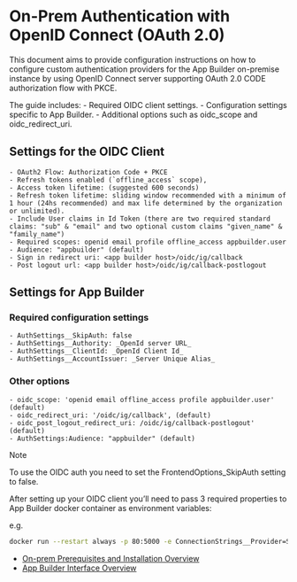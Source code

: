 # On-Prem Authentication with OpenID Connect (OAuth 2.0)

This document aims to provide configuration instructions on how to configure custom authentication providers for the App Builder on-premise instance by using OpenID Connect server supporting OAuth 2.0 CODE authorization flow with PKCE.

 The guide includes:
    - Required OIDC client settings.
    - Configuration settings specific to App Builder.
    - Additional options such as oidc_scope and oidc_redirect_uri.

## Settings for the OIDC Client
    - OAuth2 Flow: Authorization Code + PKCE
    - Refresh tokens enabled (`offline_access` scope),
    - Access token lifetime: (suggested 600 seconds)
    - Refresh token lifetime: sliding window recommended with a minimum of 1 hour (24hs recommended) and max life determined by the organization or unlimited).
    - Include User claims in Id Token (there are two required standard claims: "sub" & "email" and two optional custom claims "given_name" & "family_name")
    - Required scopes: openid email profile offline_access appbuilder.user
    - Audience: "appbuilder" (default)
    - Sign in redirect uri: <app builder host>/oidc/ig/callback
    - Post logout url: <app builder host>/oidc/ig/callback-postlogout

## Settings for App Builder

### Required configuration settings
    - AuthSettings__SkipAuth: false
    - AuthSettings__Authority: _OpenId server URL_
    - AuthSettings__ClientId: _OpenId Client Id_
    - AuthSettings__AccountIssuer: _Server Unique Alias_

### Other options
    - oidc_scope: 'openid email offline_access profile appbuilder.user' (default)
    - oidc_redirect_uri: '/oidc/ig/callback', (default)
    - oidc_post_logout_redirect_uri: /oidc/ig/callback-postlogout' (default)
    - AuthSettings:Audience: "appbuilder" (default)

> [!NOTE]
> To use the OIDC auth you need to set the FrontendOptions_SkipAuth setting to false.

After setting up your OIDC client you’ll need to pass 3 required properties to App Builder docker container as environment variables:

e.g.
```sh
docker run --restart always -p 80:5000 -e ConnectionStrings__Provider=SqlServer -e "ConnectionStrings:...." -e AuthSettings__SkipAuth=false -e AuthSettings__Authority="https://my-auth-server.example.com" -e AuthSettings__ClientId="1234-4657-00" -e AuthSettings__AccountIssuer="MyAuth" -v "C:\ProgramData\Infragistics\Appbuilder\logs:/appbuilder/logs" -v "C:\ProgramData\Infragistics\Appbuilder\storage:/appbuilder/storage" --name appbuilder appbuilder:1.0
```

* [On-prem Prerequisites and Installation Overview](on-prem-prerequisites-and-installation.md)
* [App Builder Interface Overview](interface-overview.md)